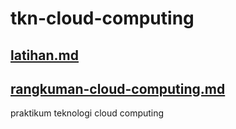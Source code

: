 # tkn-cloud-computing

## **[latihan.md](https://github.com/abdullahaman185610040/tkn-cloud-computing/blob/master/minggi-01/Latihan.md)**
## **[rangkuman-cloud-computing.md](https://github.com/abdullahaman185610040/tkn-cloud-computing/blob/master/minggi-01/rangkuman-cloud-computing.md)**
praktikum teknologi cloud computing
